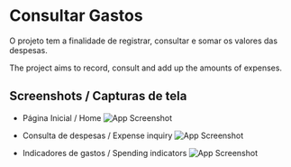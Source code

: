 
# Consultar Gastos

O projeto tem a finalidade de registrar, consultar e somar os valores das despesas.

The project aims to record, consult and add up the amounts of expenses.

## Screenshots / Capturas de tela
- Página Inicial / Home
![App Screenshot](https://i.imgur.com/awX8hcf.png)


- Consulta de despesas / Expense inquiry
![App Screenshot](https://i.imgur.com/gLaKGKX.png)


- Indicadores de gastos / Spending indicators
![App Screenshot](https://i.imgur.com/7EcbpMl.png)



